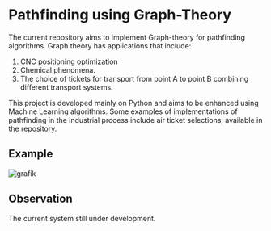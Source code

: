 # Pathfinding using Graph-Theory

The current repository aims to implement Graph-theory for pathfinding algorithms. Graph theory has applications that include:

 1) CNC positioning optimization
 2) Chemical phenomena.
 3) The choice of tickets for transport from point A to point B combining different transport systems.

This project is developed mainly on Python and aims to be enhanced using Machine Learning algorithms. Some examples of implementations of pathfinding in the industrial process include air ticket selections, available in the repository.

## Example

![grafik](https://github.com/renecartaya/Pathfinding-with-Graph-Theory/blob/main/Pathfinder.png)

## Observation

The current system still under development.

